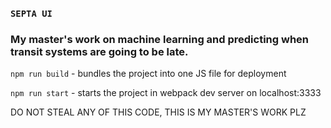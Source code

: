 ### `SEPTA UI`
### My master's work on machine learning and predicting when transit systems are going to be late.

`npm run build` - bundles the project into one JS file for deployment

`npm run start` - starts the project in webpack dev server on localhost:3333

DO NOT STEAL ANY OF THIS CODE, THIS IS MY MASTER'S WORK PLZ

